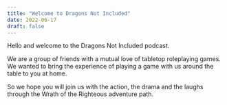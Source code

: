 ```yaml
---
title: "Welcome to Dragons Not Included"
date: 2022-06-17
draft: false
---
```


Hello and welcome to the Dragons Not Included podcast.

We are a group of friends with a mutual love of tabletop roleplaying games. We wanted to bring the experience of playing a game with us around the table to you at home.

So we hope you will join us with the action, the drama and the laughs through the Wrath of the Righteous adventure path.
